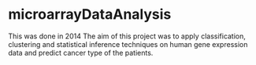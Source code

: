 # microarrayDataAnalysis
This was done in 2014
The aim of this project was to apply classification, clustering and statistical inference techniques on human gene expression data and predict cancer type of the patients.
